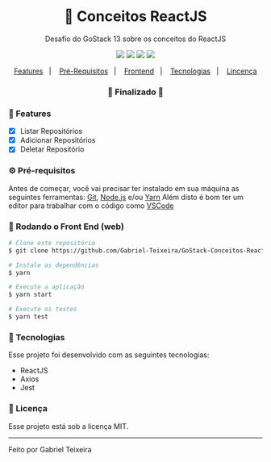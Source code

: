 <h1 align="center">
    🚀 Conceitos ReactJS
</h1>
<p align="center">Desafio do GoStack 13 sobre os conceitos do ReactJS</p>

<p align="center">
  <img src="https://img.shields.io/badge/react%20version-16.13.1-informational"/>
  <!--<img src="https://img.shields.io/badge/repo%20size-2.00%20MB-informational" />-->
  <img src="https://img.shields.io/badge/score-10.00-important" />
  <img src="https://img.shields.io/badge/last%20commit-august-blue" />
  <img src="https://img.shields.io/badge/license-MIT-success"/>
</p>

<p align="center">
  <a href="#-features">Features</a>&nbsp;&nbsp;&nbsp;|&nbsp;&nbsp;&nbsp;
  <a href="#-pré-requisitos">Pré-Requisitos</a>&nbsp;&nbsp;&nbsp;|&nbsp;&nbsp;&nbsp;
  <a href="#-rodando-o-front-end-web">Frontend</a>&nbsp;&nbsp;&nbsp;|&nbsp;&nbsp;&nbsp;
  <a href="#-tecnologias">Tecnologias</a>&nbsp;&nbsp;&nbsp;|&nbsp;&nbsp;&nbsp;
  <a href="#-licença">Lincença</a>
</p>

<h3 align="center"> 
🚧  Finalizado  🚧
</h3>

### 📎 Features

- [x] Listar Repositórios
- [x] Adicionar Repositórios
- [x] Deletar Repositório

### ⚙ Pré-requisitos

Antes de começar, você vai precisar ter instalado em sua máquina as seguintes ferramentas:
[Git](https://git-scm.com), [Node.js](https://nodejs.org/en/) e/ou [Yarn](https://https://yarnpkg.com/) 
Além disto é bom ter um editor para trabalhar com o código como [VSCode](https://code.visualstudio.com/)

### 🎲 Rodando o Front End (web)

```bash
# Clone este repositório
$ git clone https://github.com/Gabriel-Teixeira/GoStack-Conceitos-React

# Instale as dependências
$ yarn

# Execute a aplicação
$ yarn start

# Execute os testes
$ yarn test
```

### 🚀 Tecnologias

Esse projeto foi desenvolvido com as seguintes tecnologias:

- ReactJS
- Axios
- Jest

### 📝 Licença

Esse projeto está sob a licença MIT.

<hr/>

Feito por Gabriel Teixeira

